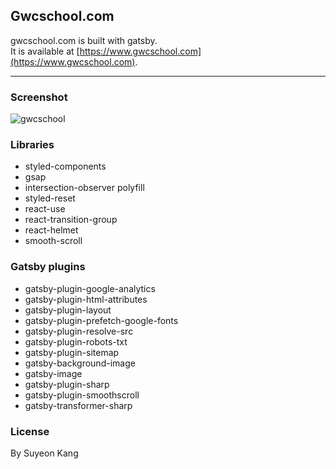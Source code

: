 ## Gwcschool.com

gwcschool.com is built with gatsby. <br>
It is available at [https://www.gwcschool.com](https://www.gwcschool.com).

---

### Screenshot

![gwcschool](https://user-images.githubusercontent.com/55128990/97969854-fb03d680-1e03-11eb-80d6-97520009ee7b.jpg)

### Libraries

- styled-components
- gsap
- intersection-observer polyfill
- styled-reset
- react-use
- react-transition-group
- react-helmet
- smooth-scroll

### Gatsby plugins

- gatsby-plugin-google-analytics
- gatsby-plugin-html-attributes
- gatsby-plugin-layout
- gatsby-plugin-prefetch-google-fonts
- gatsby-plugin-resolve-src
- gatsby-plugin-robots-txt
- gatsby-plugin-sitemap
- gatsby-background-image
- gatsby-image
- gatsby-plugin-sharp
- gatsby-plugin-smoothscroll
- gatsby-transformer-sharp

### License

By Suyeon Kang
